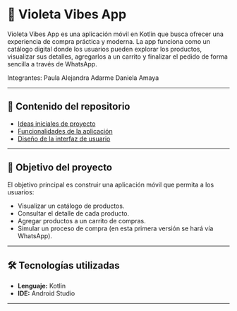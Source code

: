 # 📱 Violeta Vibes App
 
Violeta Vibes App es una aplicación móvil en Kotlin que busca ofrecer una experiencia de compra práctica y moderna.
La app funciona como un catálogo digital donde los usuarios pueden explorar los productos, visualizar sus detalles,
agregarlos a un carrito y finalizar el pedido de forma sencilla a través de WhatsApp.

Integrantes: Paula Alejandra Adarme 
             Daniela Amaya

---

## 📌 Contenido del repositorio

- [Ideas iniciales de proyecto](docs/ideas.md)
- [Funcionalidades de la aplicación](docs/funcionalidades.md)
- [Diseño de la interfaz de usuario](docs/ui.md)

---

## 🎯 Objetivo del proyecto

El objetivo principal es construir una aplicación móvil que permita a los usuarios:

- Visualizar un catálogo de productos.  
- Consultar el detalle de cada producto.  
- Agregar productos a un carrito de compras.  
- Simular un proceso de compra (en esta primera versión se hará vía WhatsApp).  

---

## 🛠️ Tecnologías utilizadas

- **Lenguaje:** Kotlin  
- **IDE:** Android Studio
  
---
